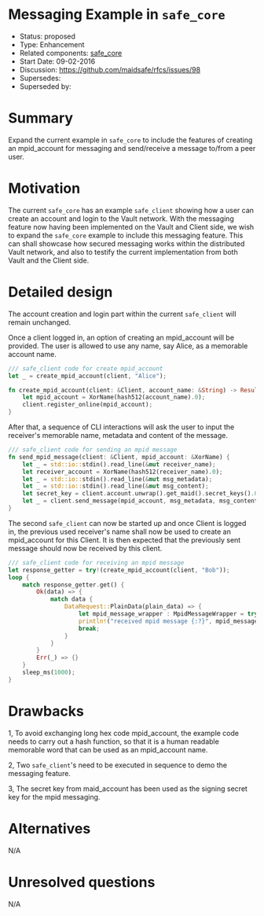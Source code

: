 # Messaging Example in `safe_core`

- Status: proposed
- Type: Enhancement
- Related components: [safe_core](https://github.com/maidsafe/safe_core)
- Start Date: 09-02-2016
- Discussion: https://github.com/maidsafe/rfcs/issues/98
- Supersedes:
- Superseded by:

# Summary

Expand the current example in `safe_core` to include the features of creating an mpid_account for messaging and send/receive a message to/from a peer user.

# Motivation

The current `safe_core` has an example `safe_client` showing how a user can create an account and login to the Vault network. With the messaging feature now having been implemented on the Vault and Client side, we wish to expand the `safe_core` example to include this messaging feature. This can shall showcase how secured messaging works within the distributed Vault network, and also to testify the current implementation from both Vault and the Client side.

# Detailed design

The account creation and login part within the current `safe_client` will remain unchanged.

Once a client logged in, an option of creating an mpid_account will be provided.
The user is allowed to use any name, say Alice, as a memorable account name.
```rust
/// safe_client code for create mpid_account
let _ = create_mpid_account(client, "Alice");

fn create_mpid_account(client: &Client, account_name: &String) -> Result<ResponseGetter, CoreError> {
    let mpid_account = XorName(hash512(account_name).0);
    client.register_online(mpid_account);
}
```

After that, a sequence of CLI interactions will ask the user to input the receiver's memorable name, metadata and content of the message.
```rust
/// safe_client code for sending an mpid message
fn send_mpid_message(client: &Client, mpid_account: &XorName) {
    let _ = std::io::stdin().read_line(&mut receiver_name);
    let receiver_account = XorName(hash512(receiver_name).0);
    let _ = std::io::stdin().read_line(&mut msg_metadata);
    let _ = std::io::stdin().read_line(&mut msg_content);
    let secret_key = client.account.unwrap().get_maid().secret_keys().0.clone();
    let _ = client.send_message(mpid_account, msg_metadata, msg_content, receiver_account, secret_key);
}
```

The second `safe_client` can now be started up and once Client is logged in, the previous used receiver's name shall now be used to create an mpid_account for this Client. It is then expected that the previously sent message should now be received by this client.
```rust
/// safe_client code for receiving an mpid message
let response_getter = try!(create_mpid_account(client, "Bob"));
loop {
    match response_getter.get() {
    	Ok(data) => {
    		match data {
    			DataRequest::PlainData(plain_data) => {
                    let mpid_message_wrapper : MpidMessageWrapper = try!(deserialise(plain_data));
                    println!("received mpid message {:?}", mpid_message_wrapper);
                    break;
    		    }
    	    }
    	}
    	Err(_) => {}
    }
	sleep_ms(1000);
}
```


# Drawbacks

1, To avoid exchanging long hex code mpid_account, the example code needs to carry out a hash function, so that it is a human readable memorable word that can be used as an mpid_account name.

2, Two `safe_client`'s need to be executed in sequence to demo the messaging feature.

3, The secret key from maid_account has been used as the signing secret key for the mpid messaging.

# Alternatives

N/A

# Unresolved questions

N/A
